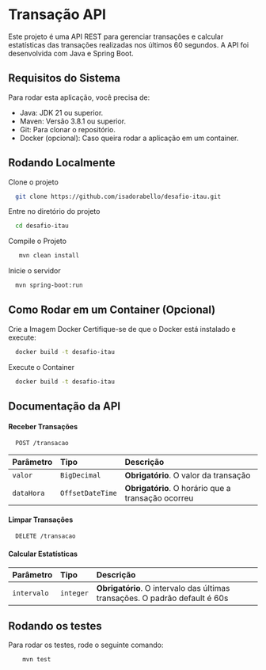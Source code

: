 
# Transação API

Este projeto é uma API REST para gerenciar transações e calcular estatísticas das transações realizadas nos últimos 60 segundos. A API foi desenvolvida com Java e Spring Boot.



## Requisitos do Sistema

Para rodar esta aplicação, você precisa de:

- Java: JDK 21 ou superior.
- Maven: Versão 3.8.1 ou superior.
- Git: Para clonar o repositório.
- Docker (opcional): Caso queira rodar a aplicação em um container.


## Rodando Localmente

Clone o projeto

```bash
  git clone https://github.com/isadorabello/desafio-itau.git
```

Entre no diretório do projeto

```bash
  cd desafio-itau
```

Compile o Projeto

```bash
   mvn clean install
```

Inicie o servidor

```bash
  mvn spring-boot:run
```


## Como Rodar em um Container (Opcional)

Crie a Imagem Docker Certifique-se de que o Docker está instalado e execute:

```bash
  docker build -t desafio-itau
```

Execute o Container

```bash
  docker build -t desafio-itau
```


## Documentação da API

#### Receber Transações

```http
  POST /transacao
```

| Parâmetro   | Tipo       | Descrição                           |
| :---------- | :--------- | :---------------------------------- |
| `valor` | `BigDecimal` | **Obrigatório**. O valor da transação|
| `dataHora` | `OffsetDateTime` | **Obrigatório**. O horário que a transação ocorreu|

#### Limpar Transações

```http
  DELETE /transacao
```

#### Calcular Estatísticas

| Parâmetro   | Tipo       | Descrição                                   |
| :---------- | :--------- | :------------------------------------------ |
| `intervalo`      | `integer` | **Obrigatório**. O intervalo das últimas transações. O padrão default é 60s |


## Rodando os testes

Para rodar os testes, rode o seguinte comando:

```bash
    mvn test
```

